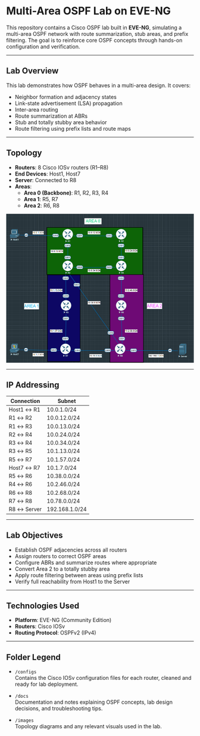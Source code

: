 # Multi-Area OSPF Lab on EVE-NG

This repository contains a Cisco OSPF lab built in **EVE-NG**, simulating a multi-area OSPF network with route summarization, stub areas, and prefix filtering. The goal is to reinforce core OSPF concepts through hands-on configuration and verification.

---

## Lab Overview

This lab demonstrates how OSPF behaves in a multi-area design. It covers:

- Neighbor formation and adjacency states  
- Link-state advertisement (LSA) propagation  
- Inter-area routing  
- Route summarization at ABRs  
- Stub and totally stubby area behavior  
- Route filtering using prefix lists and route maps  

---

## Topology

- **Routers**: 8 Cisco IOSv routers (R1–R8)  
- **End Devices**: Host1, Host7  
- **Server**: Connected to R8  
- **Areas**:
  - **Area 0 (Backbone)**: R1, R2, R3, R4  
  - **Area 1**: R5, R7  
  - **Area 2**: R6, R8  

![Topology](images/ospf-topology.png)

---

## IP Addressing

| Connection         | Subnet         |
|--------------------|----------------|
| Host1 ↔ R1         | 10.0.1.0/24    |
| R1 ↔ R2            | 10.0.12.0/24   |
| R1 ↔ R3            | 10.0.13.0/24   |
| R2 ↔ R4            | 10.0.24.0/24   |
| R3 ↔ R4            | 10.0.34.0/24   |
| R3 ↔ R5            | 10.1.13.0/24   |
| R5 ↔ R7            | 10.1.57.0/24   |
| Host7 ↔ R7         | 10.1.7.0/24    |
| R5 ↔ R6            | 10.38.0.0/24   |
| R4 ↔ R6            | 10.2.46.0/24   |
| R6 ↔ R8            | 10.2.68.0/24   |
| R7 ↔ R8            | 10.78.0.0/24   |
| R8 ↔ Server        | 192.168.1.0/24 |

---

## Lab Objectives

- Establish OSPF adjacencies across all routers  
- Assign routers to correct OSPF areas  
- Configure ABRs and summarize routes where appropriate  
- Convert Area 2 to a totally stubby area  
- Apply route filtering between areas using prefix lists  
- Verify full reachability from Host1 to the Server  

---

## Technologies Used

- **Platform**: EVE-NG (Community Edition)  
- **Routers**: Cisco IOSv  
- **Routing Protocol**: OSPFv2 (IPv4)  

---

## Folder Legend

- `/configs`  
  Contains the Cisco IOSv configuration files for each router, cleaned and ready for lab deployment.

- `/docs`  
  Documentation and notes explaining OSPF concepts, lab design decisions, and troubleshooting tips.

- `/images`  
  Topology diagrams and any relevant visuals used in the lab.

